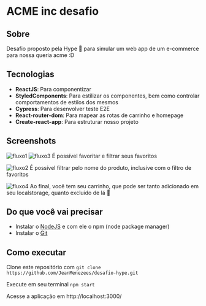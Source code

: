<h1 align="left">ACME inc desafio</h1>

## Sobre

Desafio proposto pela Hype 🏢 para simular um web app de um e-commerce para nossa queria acme :D

## Tecnologias

- **ReactJS**: Para componentizar
- **StyledComponents**: Para estilizar os componentes, bem como controlar comportamentos de estilos dos mesmos
- **Cypress**: Para desenvolver teste E2E
- **React-router-dom**: Para mapear as rotas de carrinho e homepage
- **Create-react-app**: Para estruturar nosso projeto

## Screenshots

![fluxo1](./public/screenshots/Fluxo1.png)
![fluxo3](./public/screenshots/Fluxo3.png)
É possível favoritar e filtrar seus favoritos

![fluxo2](./public/screenshots/Fluxo2.png)
É possível filtrar pelo nome do produto, inclusive com o filtro de favoritos

![fluxo4](./public/screenshots/Fluxo4.png)
Ao final, você tem seu carrinho, que pode ser tanto adicionado em seu localstorage, quanto excluido de lá 🥇

## Do que você vai precisar

- Instalar o [NodeJS](https://nodejs.org/en/) e com ele o npm (node package manager)
- Instalar o [Git](https://git-scm.com/book/pt-br/v2/Come%C3%A7ando-Instalando-o-Git)

## Como executar

Clone este repositório com `git clone https://github.com/JeanMenezees/desafio-hype.git`

Execute em seu terminal  `npm start`

Acesse a aplicação em http://localhost:3000/
